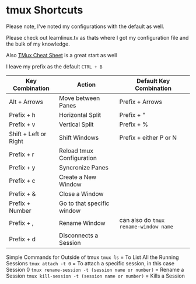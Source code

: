 # tmux Shortcuts

Please note, I've noted my configurations with the default as well.

Please check out learnlinux.tv as thats where I got my configuration file and the bulk of my knowledge.

Also [TMux Cheat Sheet](https://tmuxcheatsheet.com) is a great start as well

I leave my prefix as the default `CTRL + B`

| Key Combination | Action | Default Key Combination |
| --------------- | ------ | ----------------------- |
| Alt + Arrows | Move between Panes | Prefix + Arrows |
| Prefix + h | Horizontal Split | Prefix + " |
| Prefix + v | Vertical Split | Prefix + % |
| Shift + Left or Right | Shift Windows | Prefix + either P or N |
| Prefix + r | Reload tmux Configuration | |
| Prefix + y | Syncronize Panes | |
| Prefix + c | Create a New Window | |
| Prefix + & | Close a Window | |
| Prefix + Number | Go to that specific window | |
| Prefix + , | Rename Window | can also do `tmux rename-window name` |
| Prefix + d | Disconnects a Session | |

Simple Commands for Outside of tmux
`tmux ls` = To List All the Running Sessions
`tmux attach -t 0` = To attach a specific session, in this case Session 0
`tmux rename-session -t (session name or number)` = Rename a Session
`tmux kill-session -t (session name or number)` = Kills a Session